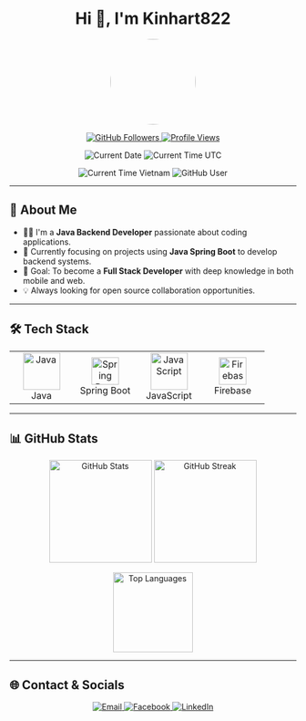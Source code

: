 <h1 align="center">Hi 👋, I'm Kinhart822</h1>

<p align="center">
  <img src="https://github.com/Kinhart822.png" width="150" height="150" style="border-radius:50%" />
</p>

<p align="center">
  <a href="https://github.com/Kinhart822">
    <img src="https://img.shields.io/github/followers/Kinhart822?label=Followers&style=social" alt="GitHub Followers">
  </a>
  <a href="https://github.com/Kinhart822">
    <img src="https://badges.pufler.dev/visits/Kinhart822/Kinhart822?color=blue&style=flat&logo=github" alt="Profile Views">
  </a>
</p>

<div align="center">
  <p>
    <img src="https://img.shields.io/badge/Date (UTC)-2025--04--27-blue?style=flat&logo=github" alt="Current Date">
    <img src="https://img.shields.io/badge/Time (UTC)-07:10:51-blueviolet?style=flat&logo=clockify" alt="Current Time UTC">
  </p>
  <p>
    <img src="https://img.shields.io/badge/Time (Vietnam)-14:10:51_GMT+7-orange?style=flat&logo=clockify" alt="Current Time Vietnam">
    <img src="https://img.shields.io/badge/User-Kinhart822-success?style=flat&logo=github" alt="GitHub User">
  </p>
</div>

---

## 🚀 About Me

- 👨‍💻 I'm a **Java Backend Developer** passionate about coding applications.
- 🔭 Currently focusing on projects using **Java Spring Boot** to develop backend systems.
- 🎯 Goal: To become a **Full Stack Developer** with deep knowledge in both mobile and web.
- 💡 Always looking for open source collaboration opportunities.
---

## 🛠️ Tech Stack

<table align="center">
  <tr>
    <td align="center" width="96">
      <img src="https://techstack-generator.vercel.app/java-icon.svg" alt="Java" width="65" height="65" />
      <br>Java
    </td>
    <td align="center" width="96">
      <img src="https://skillicons.dev/icons?i=spring" width="48" height="48" alt="Spring Boot" />
      <br>Spring Boot
    </td>
    <td align="center" width="96">
      <img src="https://techstack-generator.vercel.app/js-icon.svg" alt="JavaScript" width="65" height="65" />
      <br>JavaScript
    </td>
    <td align="center" width="96">
      <img src="https://skillicons.dev/icons?i=firebase" width="48" height="48" alt="Firebase" />
      <br>Firebase
    </td>
  </tr>
</table>

---

## 📊 GitHub Stats

<p align="center">
  <img src="https://github-readme-stats.vercel.app/api?username=Kinhart822&show_icons=true&theme=github_dark" height="180" alt="GitHub Stats" />
  <img src="https://github-readme-streak-stats.herokuapp.com/?user=Kinhart822&theme=github-dark&hide_border=true" height="180" alt="GitHub Streak" />
</p>

<p align="center">
  <img src="https://github-readme-stats.vercel.app/api/top-langs/?username=Kinhart822&layout=compact&theme=github_dark" height="140" alt="Top Languages" />
</p>

---

## 🌐 Contact & Socials

<p align="center">
  <a href="mailto:huongpham71@gmail.com">
    <img src="https://img.shields.io/badge/Email-huongpham71@gmail.com-red?style=flat&logo=gmail&logoColor=white" alt="Email">
  </a>
  <a href="https://www.facebook.com/hoanghoang.pham.7311">
    <img src="https://img.shields.io/badge/Facebook-%231877F2.svg?style=flat&logo=facebook&logoColor=white" alt="Facebook">
  </a>
  <a href="https://www.linkedin.com/in/hoanganh-phamhoanganh-449908315/">
    <img src="https://img.shields.io/badge/LinkedIn-%230077B5.svg?style=flat&logo=linkedin&logoColor=white" alt="LinkedIn">
  </a>
</p>
